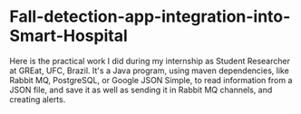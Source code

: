 # Fall-detection-app-integration-into-Smart-Hospital
Here is the practical work I did during my internship as Student Researcher at GREat, UFC, Brazil. It's a Java program, using maven dependencies, like Rabbit MQ, PostgreSQL, or Google JSON Simple, to read information from a JSON file, and save it as well as sending it in Rabbit MQ channels, and creating alerts.

